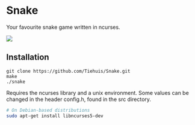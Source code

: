 # Snake

Your favourite snake game written in ncurses.

![](http://i.imgur.com/JAFnKdI.png)

## Installation

```
git clone https://github.com/Tiehuis/Snake.git
make
./snake
```

Requires the ncurses library and a unix environment. Some values can be changed
in the header config.h, found in the src directory.

```sh
# On Debian-based distributions
sudo apt-get install libncurses5-dev
```
